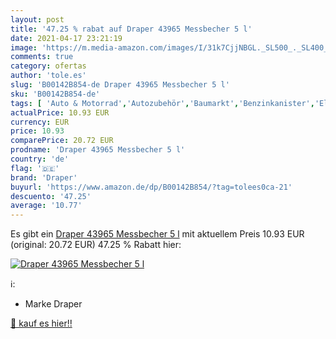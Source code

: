 ```yaml
---
layout: post
title: '47.25 % rabat auf Draper 43965 Messbecher 5 l'
date: 2021-04-17 23:21:19
image: 'https://m.media-amazon.com/images/I/31k7CjjNBGL._SL500_._SL400_.jpg'
comments: true
category: ofertas
author: 'tole.es'
slug: 'B00142B854-de Draper 43965 Messbecher 5 l'
sku: 'B00142B854-de'
tags: [ 'Auto & Motorrad','Autozubehör','Baumarkt','Benzinkanister','Elektro- & Handwerkzeuge','Handwerkzeuge','Küche, Haushalt & Wohnen','Küche, Kochen & Backen','Küchenhelfer & Kochzubehör','Schraubendreher','Schraubendreher-Sets','draper', ]
actualPrice: 10.93 EUR
currency: EUR
price: 10.93
comparePrice: 20.72 EUR
prodname: 'Draper 43965 Messbecher 5 l'
country: 'de'
flag: '🇩🇪'
brand: 'Draper'
buyurl: 'https://www.amazon.de/dp/B00142B854/?tag=tolees0ca-21'
descuento: '47.25'
average: '10.77'
---
```


Es gibt ein [Draper 43965 Messbecher 5 l](https://www.amazon.de/dp/B00142B854/?tag=tolees0ca-21) mit aktuellem Preis 10.93 EUR (original: 20.72 EUR) 47.25 % Rabatt hier:

[![Draper 43965 Messbecher 5 l](https://m.media-amazon.com/images/I/31k7CjjNBGL._SL500_._SL400_.jpg)](https://www.amazon.de/dp/B00142B854/?tag=tolees0ca-21)

ℹ️:

- Marke Draper

[🛒 kauf es hier!!](https://www.amazon.de/dp/B00142B854/?tag=tolees0ca-21)
